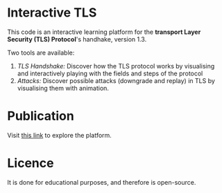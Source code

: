# Interactive TLS

This code is an interactive learning platform for the **transport Layer Security (TLS)  Protocol**'s handhake, version 1.3.


Two tools are available:

 1.  *TLS Handshake:* Discover how the TLS protocol works by visualising and interactively playing with the fields and steps of the protocol
 2. *Attacks:* Discover possible attacks (downgrade and replay) in TLS by visualising them with animation.

# Publication
Visit [this link](https://tlsuibk.github.io/InteractiveTLS/#!/home) to explore the platform.

# Licence
It is done for educational purposes, and therefore is open-source.


